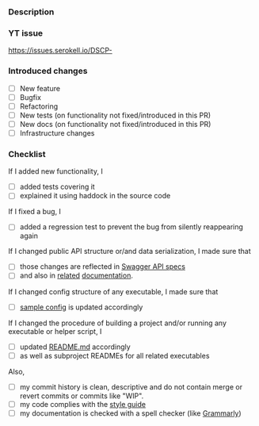 ### Description

<!-- PR description goes here -->

### YT issue

https://issues.serokell.io/DSCP-

### Introduced changes

<!-- 
Check all that apply. At least one _should_ be checked, otherwise
describe that weird type of change in the description, maybe it will
make sense to add it to the list.
-->

- [ ] New feature
- [ ] Bugfix 
- [ ] Refactoring
- [ ] New tests (on functionality not fixed/introduced in this PR)
- [ ] New docs (on functionality not fixed/introduced in this PR)
- [ ] Infrastructure changes 

### Checklist

If I added new functionality, I
- [ ] added tests covering it
- [ ] explained it using haddock in the source code

If I fixed a bug, I
- [ ] added a regression test to prevent the bug from silently reappearing again

If I changed public API structure or/and data serialization, I made sure that
- [ ] those changes are reflected in [Swagger API specs](specs/disciplina)
- [ ] and also in [related](docs/api-types.md) [documentation](docs/authentication.md).

If I changed config structure of any executable, I made sure that
- [ ] [sample config](docs/config-full-sample.yaml) is updated accordingly

If I changed the procedure of building a project and/or running any executable or helper script, I
- [ ] updated [README.md](README.md) accordingly
- [ ] as well as subproject READMEs for all related executables

Also,
- [ ] my commit history is clean, descriptive and do not contain merge or revert commits or commits like "WIP".
- [ ] my code complies with the [style guide](docs/code-style.md)
- [ ] my documentation is checked with a spell checker (like [Grammarly](https://app.grammarly.com))
